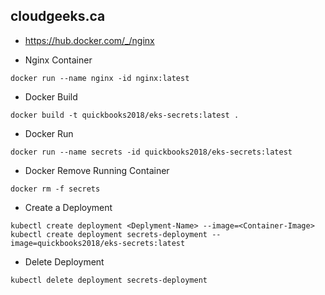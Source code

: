 ## cloudgeeks.ca

- https://hub.docker.com/_/nginx

- Nginx Container

```nginx
docker run --name nginx -id nginx:latest
```

- Docker Build

```build
docker build -t quickbooks2018/eks-secrets:latest .
```

- Docker Run

```run
docker run --name secrets -id quickbooks2018/eks-secrets:latest
```
- Docker Remove Running Container

```remove
docker rm -f secrets
```

- Create a Deployment

```
kubectl create deployment <Deplyment-Name> --image=<Container-Image>
kubectl create deployment secrets-deployment --image=quickbooks2018/eks-secrets:latest
```

- Delete Deployment

```
kubectl delete deployment secrets-deployment
```
